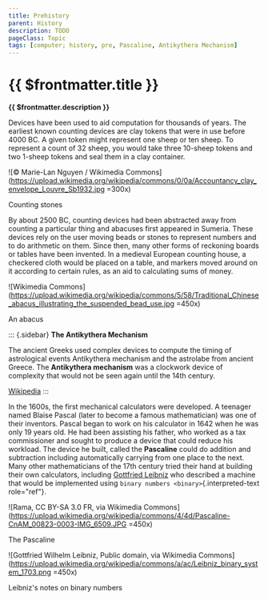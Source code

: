 ```yaml
---
title: Prehistory
parent: History
description: TODO
pageClass: Topic
tags: [computer; history, pre, Pascaline, Antikythera Mechanism]
---
```


# {{ $frontmatter.title }}
**{{ $frontmatter.description }}**

<KeyConcepts :ConceptArray= "[
{
  Concept:'Concept 1',
  Details:'Details of concept 1'
},
{  
  Concept:'Concept 2',
  Details:'Details of concept 2' 
}
]" />



Devices have been used to aid computation for thousands of years. The
earliest known counting devices are clay tokens that were in use before
4000 BC. A given token might represent one sheep or ten sheep. To
represent a count of 32 sheep, you would take three 10-sheep tokens and
two 1-sheep tokens and seal them in a clay container.

![© Marie-Lan Nguyen / Wikimedia
Commons](https://upload.wikimedia.org/wikipedia/commons/0/0a/Accountancy_clay_envelope_Louvre_Sb1932.jpg  =300x)

Counting stones

By about 2500 BC, counting devices had been abstracted away from
counting a particular thing and abacuses first appeared in Sumeria.
These devices rely on the user moving beads or stones to represent
numbers and to do arithmetic on them. Since then, many other forms of
reckoning boards or tables have been invented. In a medieval European
counting house, a checkered cloth would be placed on a table, and
markers moved around on it according to certain rules, as an aid to
calculating sums of money.

![Wikimedia
Commons](https://upload.wikimedia.org/wikipedia/commons/5/58/Traditional_Chinese_abacus_illustrating_the_suspended_bead_use.jpg  =450x)

An abacus

::: {.sidebar}
**The Antikythera Mechanism**

The ancient Greeks used complex devices to compute the timing of
astrological events Antikythera mechanism and the astrolabe from ancient
Greece. The **Antikythera mechanism** was a clockwork device of
complexity that would not be seen again until the 14th century.

[Wikipedia](http://en.wikipedia.org/wiki/Antikythera_mechanism)
:::


In the 1600s, the first mechanical calculators were developed. A
teenager named Blaise Pascal (later to become a famous mathematician)
was one of their inventors. Pascal began to work on his calculator in
1642 when he was only 19 years old. He had been assisting his father,
who worked as a tax commissioner and sought to produce a device that
could reduce his workload. The device he built, called the **Pascaline**
could do addition and subtraction including automatically carrying from
one place to the next. Many other mathematicians of the 17th century
tried their hand at building their own calculators, including [Gottfried
Leibniz](http://en.wikipedia.org/wiki/Gottfried_Leibniz) who described a
machine that would be implemented using
`binary numbers <binary>`{.interpreted-text role="ref"}.

![Rama, CC BY-SA 3.0 FR, via Wikimedia
Commons](https://upload.wikimedia.org/wikipedia/commons/4/4d/Pascaline-CnAM_00823-0003-IMG_6509.JPG =450x)

The Pascaline

![Gottfried Wilhelm Leibniz, Public domain, via Wikimedia
Commons](https://upload.wikimedia.org/wikipedia/commons/a/ac/Leibniz_binary_system_1703.png =450x)

Leibniz\'s notes on binary numbers

